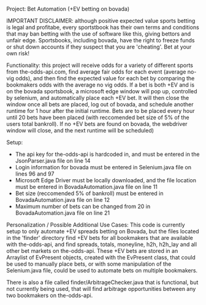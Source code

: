 Project: Bet Automation (+EV betting on bovada)

IMPORTANT DISCLAIMER: although positive expected value sports betting is legal and profitabe, every sportstbook has their own terms and conditions that may ban betting with the use of software like this, giving bettors and unfair edge. Sportsbooks, including bovada, have the right to freeze funds or shut down accounts if they suspect that you are 'cheating'. Bet at your own risk!

Functionality: this project will receive odds for a variety of different sports from the-odds-api.com, find average fair odds for each event (average no-vig odds),
and then find the expected value for each bet by comparing the bookmakers odds with the average no vig odds. If a bet is both +EV and is on the bovada sportsbook, 
a microsoft edge window will pop up, controlled by selenium, and automatically place each +EV bet. It will then close the window once all bets are placed, log
out of bovada, and schedule another runtime for 1 hour after the initial runtime. Bets are to be placed every hour until 20 bets have been placed (with reccomended
bet size of 5% of the users total bankroll). If no +EV bets are found on bovada, the webdriver window will close, and the next runtime will be scheduled)

Setup: 
- The api key for the-odds-api is hardcoded in, and must be entered in the JsonParser.java file on line 14
- Login information for bovada must be entered in Selenium.java file on lines 96 and 97
- Microsoft Edge Driver must be locally downloaded, and the file location must be entered in BovadaAutomation.java file on line 11
- Bet size (reccomended 5% of bankroll) must be entered in BovadaAutomation.java file on line 12
- Maximum number of bets can be changed from 20 in BovadaAutomation.java file on line 21

Personalization / Possible Additional Use Cases:
This code is currently setup to only automate +EV spreads betting on Bovada, but the files located in the 'finder' directory find +EV bets for all bookmakers 
that are available with the-odds-api, and find spreads, totals, moneyline, h2h, h2h_lay and all other bet markets on the-odds-api. These +EV bets are stored
in an Arraylist of EvPresent objects, created with the EvPresent class, that could be used to manually place bets, or with some manipulation of the Selenium.java
file, could be used to automate bets on multiple bookmakers.

There is also a file called finder/ArbitrageChecker.java that is functional, but not currently being used, that will find arbitrage opportunities between any
two bookmakers on the-odds-api.
